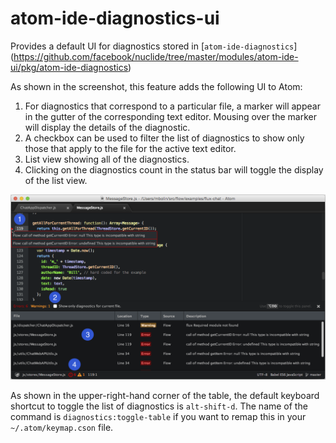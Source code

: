 # atom-ide-diagnostics-ui

Provides a default UI for diagnostics stored in [`atom-ide-diagnostics`]
(https://github.com/facebook/nuclide/tree/master/modules/atom-ide-ui/pkg/atom-ide-diagnostics)

As shown in the screenshot, this feature adds the following UI to Atom:

1. For diagnostics that correspond to a particular file, a marker will appear in the gutter of
the corresponding text editor. Mousing over the marker will display the details of the diagnostic.
2. A checkbox can be used to filter the list of diagnostics to show only those that apply to the
file for the active text editor.
3. List view showing all of the diagnostics.
4. Clicking on the diagnostics count in the status bar will toggle the display of the list view.

![screenshot of diagnostics UI](./docs/diagnostics-ui-with-callouts.png)

As shown in the upper-right-hand corner of the table, the default keyboard shortcut to toggle the
list of diagnostics is `alt-shift-d`.
The name of the command is `diagnostics:toggle-table` if you want to remap this in
your `~/.atom/keymap.cson` file.
